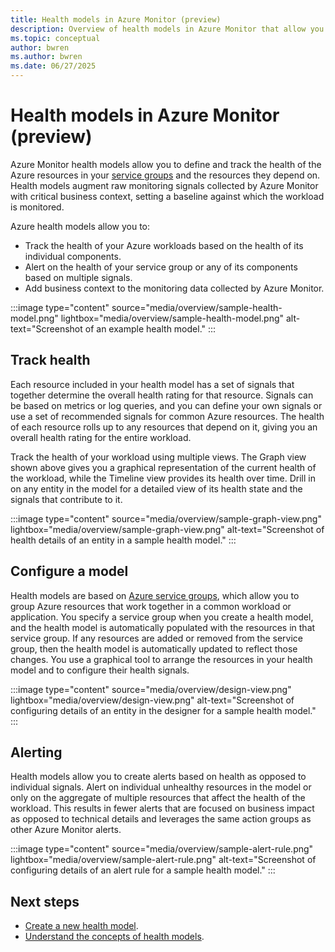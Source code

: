 ```yaml
---
title: Health models in Azure Monitor (preview)
description: Overview of health models in Azure Monitor that allow you to track the health of your Azure resources and workloads.
ms.topic: conceptual
author: bwren
ms.author: bwren
ms.date: 06/27/2025
---
```


# Health models in Azure Monitor (preview)

Azure Monitor health models allow you to define and track the health of the Azure resources in your [service groups](/azure/governance/service-groups/overview) and the resources they depend on. Health models augment raw monitoring signals collected by Azure Monitor with critical business context, setting a baseline against which the workload is monitored. 

Azure health models allow you to:

- Track the health of your Azure workloads based on the health of its individual components.
- Alert on the health of your service group or any of its components based on multiple signals.
- Add business context to the monitoring data collected by Azure Monitor.

:::image type="content" source="media/overview/sample-health-model.png" lightbox="media/overview/sample-health-model.png" alt-text="Screenshot of an example health model." :::


## Track health
Each resource included in your health model has a set of signals that together determine the overall health rating for that resource. Signals can be based on metrics or log queries, and you can define your own signals or use a set of recommended signals for common Azure resources. The health of each resource rolls up to any resources that depend on it, giving you an overall health rating for the entire workload.

Track the health of your workload using multiple views. The Graph view shown above gives you a graphical representation of the current health of the workload, while the Timeline view provides its health over time. Drill in on any entity in the model for a detailed view of its health state and the signals that contribute to it.

:::image type="content" source="media/overview/sample-graph-view.png" lightbox="media/overview/sample-graph-view.png" alt-text="Screenshot of health details of an entity in a sample health model." :::

## Configure a model
Health models are based on [Azure service groups](/azure/governance/service-groups/overview), which allow you to group Azure resources that work together in a common workload or application. You specify a service group when you create a health model, and the health model is automatically populated with the resources in that service group. If any resources are added or removed from the service group, then the health model is automatically updated to reflect those changes. You use a graphical tool to arrange the resources in your health model and to configure their health signals. 

:::image type="content" source="media/overview/design-view.png" lightbox="media/overview/design-view.png" alt-text="Screenshot of configuring details of an entity in the designer for a sample health model." :::


## Alerting
Health models allow you to create alerts based on health as opposed to individual signals. Alert on individual unhealthy resources in the model or only on the aggregate of multiple resources that affect the health of the workload. This results in fewer alerts that are focused on business impact as opposed to technical details and leverages the same action groups as other Azure Monitor alerts.

:::image type="content" source="media/overview/sample-alert-rule.png" lightbox="media/overview/sample-alert-rule.png" alt-text="Screenshot of configuring details of an alert rule for a sample health model." :::


## Next steps

- [Create a new health model](./create.md).
- [Understand the concepts of health models](./concepts.md).
